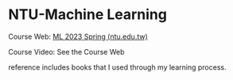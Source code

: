# NTU-Machine Learning

Course Web: [ML 2023 Spring (ntu.edu.tw)](https://speech.ee.ntu.edu.tw/~hylee/ml/2023-spring.php)

Course Video: See the Course Web

reference includes books that I used through my learning process.
